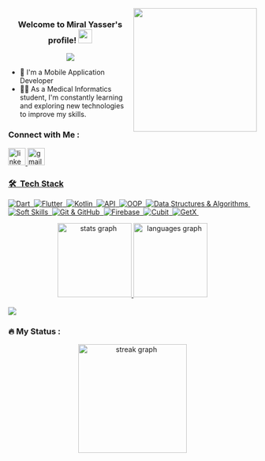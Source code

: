 <img width="250" align="right" src="https://i.giphy.com/media/v1.Y2lkPTc5MGI3NjExaTV4Y3JqbGJtOGxuc2VsdmYwcXo2YmR4dTgzZ2Rob3N0dXMxNGc4bSZlcD12MV9pbnRlcm5hbF9naWZfYnlfaWQmY3Q9Zw/3NyvreZAtNLrNKTrKa/giphy.gif">

<h3 align="center">
  Welcome to Miral Yasser's profile!
  <img src="https://media.giphy.com/media/hvRJCLFzcasrR4ia7z/giphy.gif" width="28">
</h3>

<!-- Typing SVG by DenverCoder1 - https://github.com/DenverCoder1/readme-typing-svg -->
<p align="center">
  <a href="https://github.com/DenverCoder1/readme-typing-svg"><img src="https://readme-typing-svg.herokuapp.com/?lines=Flutter%20Developer;Always%20learning%20new%20things&font=Fira%20Code&center=true&width=440&height=45&color=f75c7e&vCenter=true&size=22"></a>
</p> 

- 🏢 I'm a Mobile Application Developer
- 👨‍💻 As a Medical Informatics student, I'm constantly learning and exploring new technologies to improve my skills.



### Connect with Me :

<a href="https://www.linkedin.com/in/miral-yasser-5b4134253?utm_source=share&utm_campaign=share_via&utm_content=profile&utm_medium=android_app/">
    <img src="https://img.shields.io/static/v1?message=LinkedIn&logo=linkedin&label=&color=0077B5&logoColor=white&labelColor=&style=for-the-badge" height="35" alt="linkedin logo"  />
  
  <a href="mailto:miralyaser050@gmail.com">
    <img src="https://img.shields.io/static/v1?message=Gmail&logo=gmail&label=&color=D14836&logoColor=white&labelColor=&style=for-the-badge" height="35" alt="gmail logo"  />
  

### 🛠 &nbsp;Tech Stack
    
![Dart](https://img.shields.io/badge/-Dart-05122A?style=flat&logo=dart)&nbsp;
![Flutter](https://img.shields.io/badge/-Flutter-05122A?style=flat&logo=flutter)&nbsp;
![Kotlin](https://img.shields.io/badge/-Kotlin-05122A?style=flat&logo=kotlin)&nbsp;
![API](https://img.shields.io/badge/-API-05122A?style=flat&logo=API)&nbsp;
![OOP](https://img.shields.io/badge/-OOP-05122A?style=flat&logo=OOP)&nbsp;
![Data Structures & Algorithms](https://img.shields.io/badge/-Data%20Structures%20&%20Algorithms-05122A?style=flat)&nbsp;
![Soft Skills](https://img.shields.io/badge/-Soft%20Skills-05122A?style=flat)&nbsp;
![Git & GitHub](https://img.shields.io/badge/-Git%20&%20GitHub-05122A?style=flat)&nbsp;
![Firebase](https://img.shields.io/badge/-Firebase-05122A?style=flat&logo=Firebase)&nbsp;
![Cubit](https://img.shields.io/badge/-Cubit-05122A?style=flat)&nbsp;
![GetX](https://img.shields.io/badge/-GetX-05122A?style=flat)&nbsp;




<div align="center">
	
<img src="https://github-readme-stats-miral-yasers-projects.vercel.app/api?username=miralyaser9&hide_title=false&hide_rank=false&show_icons=true&include_all_commits=true&hide=contribs,issues&count_private=true&disable_animations=false&theme=react&locale=en&hide_border=false&order=2&include_all_commits=true&show=reviews,prs_merged,prs_merged_percentage" height="150" alt="stats graph"  />
<img src="https://github-readme-stats-miral-yasers-projects.vercel.app/api/top-langs?username=miralyaser9&locale=en&hide_title=false&layout=compact&card_width=320&langs_count=5&theme=react&hide_border=false&order=2"  height="150" alt="languages graph"  />
</div>

<br clear="left">

<a href="https://komarev.com/ghpvc/?username=miralyaser9&style=for-the-badge">
    <img src="https://komarev.com/ghpvc/?username=miralyaser9&style=for-the-badge">
</a>

<h3 align="left">🔥   My Status :</h3>

<div align="center">
  <img src="https://streak-stats.demolab.com?user=miralyaser9&locale=en&mode=daily&theme=react&hide_border=false&border_radius=5&order=3" height="220" alt="streak graph"  />
</div>
